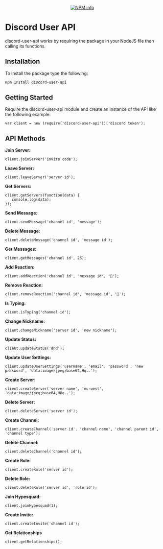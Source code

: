 <div align="center">
  <p>
    <a href="https://nodei.co/npm/discord-user-api/"><img src="https://nodei.co/npm/discord-user-apis.png?downloads=true&stars=true" alt="NPM info" /></a>
  </p>
</div>

# Discord User API
discord-user-api works by requiring the package in your NodeJS file then calling its functions.

## Installation
To install the package type the following:
```bash
npm install discord-user-api
```

## Getting Started
Require the discord-user-api module and create an instance of the API like the following example:

```JS
var client = new (require('discord-user-api'))('discord token');
```

## API Methods
**Join Server:**
```JS
client.joinServer('invite code');
```

**Leave Server:**
```JS
client.leaveServer('server id');
```

**Get Servers:**
```JS
client.getServers(function(data) {
   console.log(data);
});
```

**Send Message:**
```JS
client.sendMessage('channel id', 'message');
```

**Delete Message:**
```JS
client.deleteMessage('channel id', 'message id');
```

**Get Messages:**
```JS
client.getMessages('channel id', 25);
```

**Add Reaction:**
```JS
client.addReaction('channel id', 'message id', '🐢');
```

**Remove Reaction:**
```JS
client.removeReaction('channel id', 'message id', '🐢');
```

**Is Typing:**
```JS
client.isTyping('channel id');
```

**Change Nickname:**
```JS
client.changeNickname('server id', 'new nickname');
```

**Update Status:**
```JS
client.updateStatus('dnd');
```

**Update User Settings:**
```JS
client.updateUserSettings('username', 'email', 'password', 'new password', 'data:image/jpeg;base64,Hq..');
```

**Create Server:**
```JS
client.createServer('server name', 'eu-west', 'data:image/jpeg;base64,H8q..');
```

**Delete Server:**
```JS
client.deleteServer('server id');
```

**Create Channel:**
```JS
client.createChannel('server id', 'channel name', 'channel parent id', 'channel type');
```

**Delete Channel:**
```JS
client.deleteChannel('channel id');
```

**Create Role:**
```JS
client.createRole('server id');
```

**Delete Role:**
```JS
client.deleteRole('server id', 'role id');
```

**Join Hypesquad:**
```JS
client.joinHypesquad(1);
```

**Create Invite:**
```JS
client.createInvite('channel id');
```

**Get Relationships**
```JS
client.getRelationships();
```